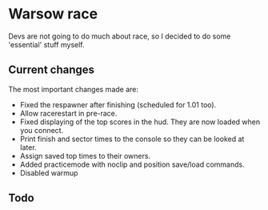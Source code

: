 # Warsow race

Devs are not going to do much about race, so I decided to do some 'essential'
stuff myself.

## Current changes

The most important changes made are:

* Fixed the respawner after finishing (scheduled for 1.01 too).
* Allow racerestart in pre-race.
* Fixed displaying of the top scores in the hud. They are now loaded when you
	connect.
* Print finish and sector times to the console so they can be looked at later.
* Assign saved top times to their owners.
* Added practicemode with noclip and position save/load commands.
* Disabled warmup

## Todo
